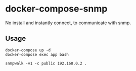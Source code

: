 # docker-compose-snmp

No install and instantly connect, to communicate with snmp.

## Usage

```shell
docker-compose up -d
docker-compose exec app bash

snmpwalk -v1 -c public 192.168.0.2 .
```